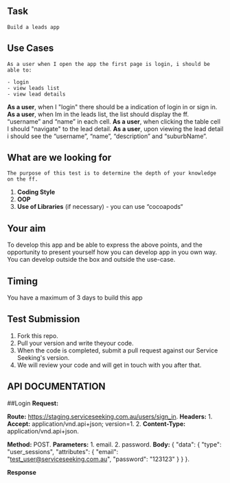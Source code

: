 ## Task
    Build a leads app

## Use Cases
    As a user when I open the app the first page is login, i should be able to:

    - login
    - view leads list
    - view lead details

**As a user**, when I "login" there should be a indication of login in or sign in.
**As a user**, when Im in the leads list, the list should display the ff. “username” and “name” in each cell.
**As a user**, when clicking the table cell I should "navigate" to the lead detail.
**As a user**, upon viewing the lead detail i should see the “username”, “name”, “description” and “suburbName”.

## What are we looking for 
    The purpose of this test is to determine the depth of your knowledge on the ff.
1. **Coding Style**
2. **OOP**
3. **Use of Libraries** (if necessary) - you can use “cocoapods“

## Your aim
To develop this app and be able to express the above points, and the opportunity to present yourself how you can develop app in you own way. You can develop outside the box and outside the use-case.

## Timing
You have a maximum of 3 days to build this app

## Test Submission
1. Fork this repo.
2. Pull your version and write theyour code.
3. When the code is completed, submit a pull request against our Service Seeking's version.
4. We will review your code and will get in touch with you after that.




## API DOCUMENTATION

##Login
**Request:**

**Route:**
    https://staging.serviceseeking.com.au/users/sign_in.
**Headers:**
    1. **Accept:** application/vnd.api+json; version=1.
    2. **Content-Type:** application/vnd.api+json.

**Method:**
    POST.
**Parameters:**
    1. email.
    2. password.
**Body:**
{
"data": {
"type": "user_sessions",
"attributes": {
"email": "test_user@serviceseeking.com.au",
"password": "123123"
}
}
}.

**Response**